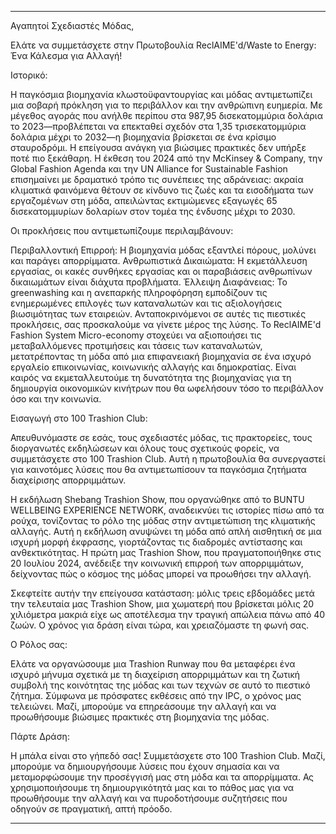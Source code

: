 ---

Αγαπητοί Σχεδιαστές Μόδας,

Ελάτε να συμμετάσχετε στην Πρωτοβουλία ReclAIME'd/Waste to Energy: Ένα Κάλεσμα για Αλλαγή!

Ιστορικό:

Η παγκόσμια βιομηχανία κλωστοϋφαντουργίας και μόδας αντιμετωπίζει μια σοβαρή πρόκληση για το περιβάλλον και την ανθρώπινη ευημερία. Με μέγεθος αγοράς που ανήλθε περίπου στα 987,95 δισεκατομμύρια δολάρια το 2023—προβλέπεται να επεκταθεί σχεδόν στα 1,35 τρισεκατομμύρια δολάρια μέχρι το 2032—η βιομηχανία βρίσκεται σε ένα κρίσιμο σταυροδρόμι. Η επείγουσα ανάγκη για βιώσιμες πρακτικές δεν υπήρξε ποτέ πιο ξεκάθαρη. Η έκθεση του 2024 από την McKinsey & Company, την Global Fashion Agenda και την UN Alliance for Sustainable Fashion επισημαίνει με δραματικό τρόπο τις συνέπειες της αδράνειας: ακραία κλιματικά φαινόμενα θέτουν σε κίνδυνο τις ζωές και τα εισοδήματα των εργαζομένων στη μόδα, απειλώντας εκτιμώμενες εξαγωγές 65 δισεκατομμυρίων δολαρίων στον τομέα της ένδυσης μέχρι το 2030.

Οι προκλήσεις που αντιμετωπίζουμε περιλαμβάνουν:

Περιβαλλοντική Επιρροή: Η βιομηχανία μόδας εξαντλεί πόρους, μολύνει και παράγει απορρίμματα.
Ανθρωπιστικά Δικαιώματα: Η εκμετάλλευση εργασίας, οι κακές συνθήκες εργασίας και οι παραβιάσεις ανθρωπίνων δικαιωμάτων είναι διάχυτα προβλήματα.
Έλλειψη Διαφάνειας: Το greenwashing και η ανεπαρκής πληροφόρηση εμποδίζουν τις ενημερωμένες επιλογές των καταναλωτών και τις αξιολογήσεις βιωσιμότητας των εταιρειών.
Ανταποκρινόμενοι σε αυτές τις πιεστικές προκλήσεις, σας προσκαλούμε να γίνετε μέρος της λύσης. Το ReclAIME'd Fashion System Micro-economy στοχεύει να αξιοποιήσει τις μεταβαλλόμενες προτιμήσεις και τάσεις των καταναλωτών, μετατρέποντας τη μόδα από μια επιφανειακή βιομηχανία σε ένα ισχυρό εργαλείο επικοινωνίας, κοινωνικής αλλαγής και δημοκρατίας. Είναι καιρός να εκμεταλλευτούμε τη δυνατότητα της βιομηχανίας για τη δημιουργία οικονομικών κινήτρων που θα ωφελήσουν τόσο το περιβάλλον όσο και την κοινωνία.

Εισαγωγή στο 100 Trashion Club:

Απευθυνόμαστε σε εσάς, τους σχεδιαστές μόδας, τις πρακτορείες, τους διοργανωτές εκδηλώσεων και όλους τους σχετικούς φορείς, να συμμετάσχετε στο 100 Trashion Club. Αυτή η πρωτοβουλία θα συνεργαστεί για καινοτόμες λύσεις που θα αντιμετωπίσουν τα παγκόσμια ζητήματα διαχείρισης απορριμμάτων.

Η εκδήλωση Shebang Trashion Show, που οργανώθηκε από το BUNTU WELLBEING EXPERIENCE NETWORK, αναδεικνύει τις ιστορίες πίσω από τα ρούχα, τονίζοντας το ρόλο της μόδας στην αντιμετώπιση της κλιματικής αλλαγής. Αυτή η εκδήλωση ανυψώνει τη μόδα από απλή αισθητική σε μια ισχυρή μορφή έκφρασης, γιορτάζοντας τις διαδρομές αντίστασης και ανθεκτικότητας. Η πρώτη μας Trashion Show, που πραγματοποιήθηκε στις 20 Ιουλίου 2024, ανέδειξε την κοινωνική επιρροή των απορριμμάτων, δείχνοντας πώς ο κόσμος της μόδας μπορεί να προωθήσει την αλλαγή.

Σκεφτείτε αυτήν την επείγουσα κατάσταση: μόλις τρεις εβδομάδες μετά την τελευταία μας Trashion Show, μια χωματερή που βρίσκεται μόλις 20 χιλιόμετρα μακριά είχε ως αποτέλεσμα την τραγική απώλεια πάνω από 40 ζωών. Ο χρόνος για δράση είναι τώρα, και χρειαζόμαστε τη φωνή σας.

Ο Ρόλος σας:

Ελάτε να οργανώσουμε μια Trashion Runway που θα μεταφέρει ένα ισχυρό μήνυμα σχετικά με τη διαχείριση απορριμμάτων και τη ζωτική συμβολή της κοινότητας της μόδας και των τεχνών σε αυτό το πιεστικό ζήτημα. Σύμφωνα με πρόσφατες εκθέσεις από την IPC, ο χρόνος μας τελειώνει. Μαζί, μπορούμε να επηρεάσουμε την αλλαγή και να προωθήσουμε βιώσιμες πρακτικές στη βιομηχανία της μόδας.

Πάρτε Δράση:

Η μπάλα είναι στο γήπεδό σας! Συμμετάσχετε στο 100 Trashion Club. Μαζί, μπορούμε να δημιουργήσουμε λύσεις που έχουν σημασία και να μεταμορφώσουμε την προσέγγισή μας στη μόδα και τα απορρίμματα. Ας χρησιμοποιήσουμε τη δημιουργικότητά μας και το πάθος μας για να προωθήσουμε την αλλαγή και να πυροδοτήσουμε συζητήσεις που οδηγούν σε πραγματική, απτή πρόοδο.

---